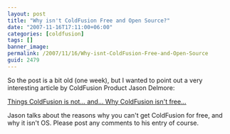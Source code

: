 ```yaml
---
layout: post
title: "Why isn't ColdFusion Free and Open Source?"
date: "2007-11-16T17:11:00+06:00"
categories: [coldfusion]
tags: []
banner_image: 
permalink: /2007/11/16/Why-isnt-ColdFusion-Free-and-Open-Source
guid: 2479
---
```


So the post is a bit old (one week), but I wanted to point out a very interesting article by ColdFusion Product Jason Delmore:

<a href="http://www.cfinsider.com/index.cfm/2007/11/10/Things-ColdFusion-is-not-and-Why-ColdFusion-isnt-free">Things ColdFusion is not... and... Why ColdFusion isn't free...</a>

Jason talks about the reasons why you can't get ColdFusion for free, and why it isn't OS. Please post any comments to his entry of course.